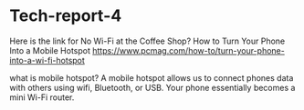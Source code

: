 # Tech-report-4
Here is the link for No Wi-Fi at the Coffee Shop? How to Turn Your Phone Into a Mobile Hotspot
https://www.pcmag.com/how-to/turn-your-phone-into-a-wi-fi-hotspot

what is mobile hotspot?
A mobile hotspot allows us to connect phones data with others using wifi, Bluetooth, or USB. Your phone essentially becomes a mini Wi-Fi router.

